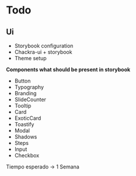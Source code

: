 # Todo

##  Ui

- Storybook configuration
- Chackra-ui + storybook
- Theme setup

**Components what should be present in storybook**
 
- Button
- Typography
- Branding
- SlideCounter
- Tooltip
- Card
- ExoticCard
- Toastify
- Modal
- Shadows
- Steps
- Input
- Checkbox
  
Tiempo esperado -> 1 Semana